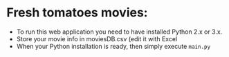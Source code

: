 Fresh tomatoes movies:
======================

- To run this web application you need to have installed Python 2.x or 3.x.
- Store your movie info in moviesDB.csv (edit it with Excel
- When your Python installation is ready, then simply execute `main.py`
